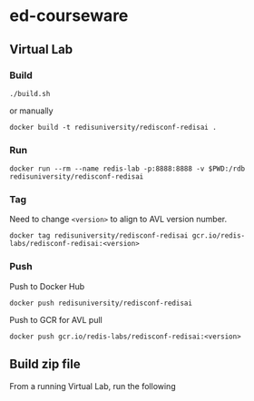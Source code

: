 # ed-courseware

## Virtual Lab

### Build

```
./build.sh
```

or manually

```
docker build -t redisuniversity/redisconf-redisai .
```

### Run

```
docker run --rm --name redis-lab -p:8888:8888 -v $PWD:/rdb redisuniversity/redisconf-redisai
```

### Tag

Need to change `<version>` to align to AVL version number.

```
docker tag redisuniversity/redisconf-redisai gcr.io/redis-labs/redisconf-redisai:<version>
```

### Push
Push to Docker Hub

```
docker push redisuniversity/redisconf-redisai
```

Push to GCR for AVL pull

```
docker push gcr.io/redis-labs/redisconf-redisai:<version>
```


## Build zip file
From a running Virtual Lab, run the following
